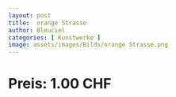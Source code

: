 ```yaml
---
layout: post
title:  orange Strasse
author: Bleuciel
categories: [ Kunstwerke ]
image: assets/images/Bilds/orange Strasse.png
---
```

# Preis: 1.00 CHF
